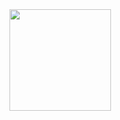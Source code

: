  <a href="https://github.com/putsbam">
  <img height="180em" src="https://github-readme-stats.vercel.app/api?username=putsbam&show_icons=true&theme=synthwave&include_all_commits=true&count_private=true"/>
</div>
